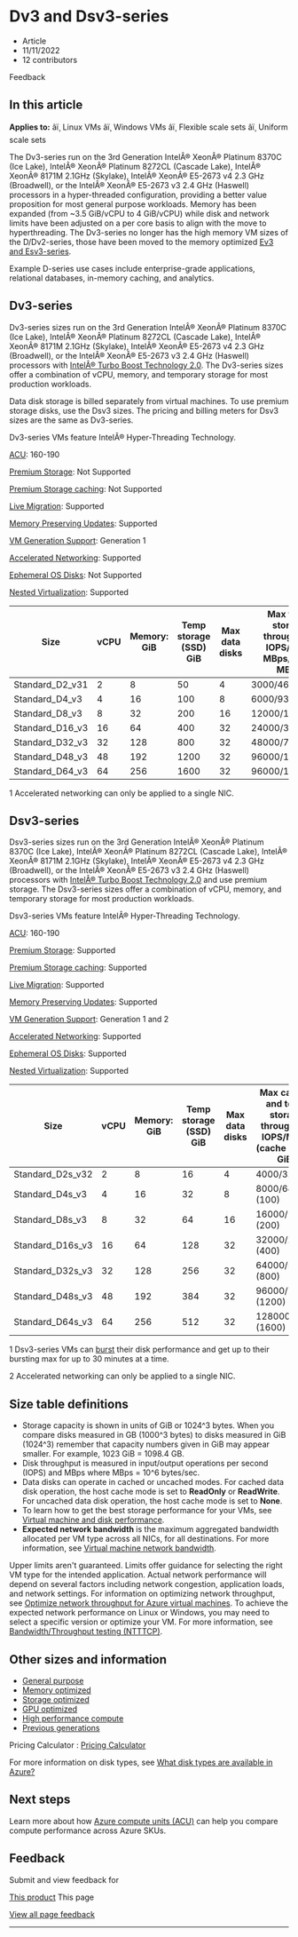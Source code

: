 # Dv3 and Dsv3-series

* Article
* 11/11/2022
* 12 contributors

Feedback

## In this article

**Applies to:** âï¸ Linux VMs âï¸ Windows VMs âï¸ Flexible scale sets âï¸ Uniform scale sets

The Dv3-series run on the 3rd Generation IntelÂ® XeonÂ® Platinum 8370C (Ice Lake), IntelÂ® XeonÂ® Platinum 8272CL (Cascade Lake), IntelÂ® XeonÂ® 8171M 2.1GHz (Skylake), IntelÂ® XeonÂ® E5-2673 v4 2.3 GHz (Broadwell), or the IntelÂ® XeonÂ® E5-2673 v3 2.4 GHz (Haswell) processors in a hyper-threaded configuration, providing a better value proposition for most general purpose workloads. Memory has been expanded (from ~3.5 GiB/vCPU to 4 GiB/vCPU) while disk and network limits have been adjusted on a per core basis to align with the move to hyperthreading. The Dv3-series no longer has the high memory VM sizes of the D/Dv2-series, those have been moved to the memory optimized [Ev3 and Esv3-series](ev3-esv3-series).

Example D-series use cases include enterprise-grade applications, relational databases, in-memory caching, and analytics.

## Dv3-series

Dv3-series sizes run on the 3rd Generation IntelÂ® XeonÂ® Platinum 8370C (Ice Lake), IntelÂ® XeonÂ® Platinum 8272CL (Cascade Lake), IntelÂ® XeonÂ® 8171M 2.1GHz (Skylake), IntelÂ® XeonÂ® E5-2673 v4 2.3 GHz (Broadwell), or the IntelÂ® XeonÂ® E5-2673 v3 2.4 GHz (Haswell) processors with [IntelÂ® Turbo Boost Technology 2.0](https://www.intel.com/content/www/us/en/architecture-and-technology/turbo-boost/turbo-boost-technology.html). The Dv3-series sizes offer a combination of vCPU, memory, and temporary storage for most production workloads.

Data disk storage is billed separately from virtual machines. To use premium storage disks, use the Dsv3 sizes. The pricing and billing meters for Dsv3 sizes are the same as Dv3-series.

Dv3-series VMs feature IntelÂ® Hyper-Threading Technology.

[ACU](acu): 160-190  

[Premium Storage](premium-storage-performance): Not Supported  

[Premium Storage caching](premium-storage-performance): Not Supported  

[Live Migration](maintenance-and-updates): Supported  

[Memory Preserving Updates](maintenance-and-updates): Supported  

[VM Generation Support](generation-2): Generation 1  

[Accelerated Networking](../virtual-network/create-vm-accelerated-networking-cli): Supported  

[Ephemeral OS Disks](ephemeral-os-disks): Not Supported   

[Nested Virtualization](/en-us/virtualization/hyper-v-on-windows/user-guide/nested-virtualization): Supported   

| Size | vCPU | Memory: GiB | Temp storage (SSD) GiB | Max data disks | Max temp storage throughput: IOPS/Read MBps/Write MBps | Max NICs/ Expected network bandwidth |
| --- | --- | --- | --- | --- | --- | --- |
| Standard\_D2\_v31 | 2 | 8 | 50 | 4 | 3000/46/23 | 2/1000 |
| Standard\_D4\_v3 | 4 | 16 | 100 | 8 | 6000/93/46 | 2/2000 |
| Standard\_D8\_v3 | 8 | 32 | 200 | 16 | 12000/187/93 | 4/4000 |
| Standard\_D16\_v3 | 16 | 64 | 400 | 32 | 24000/375/187 | 8/8000 |
| Standard\_D32\_v3 | 32 | 128 | 800 | 32 | 48000/750/375 | 8/16000 |
| Standard\_D48\_v3 | 48 | 192 | 1200 | 32 | 96000/1000/500 | 8/24000 |
| Standard\_D64\_v3 | 64 | 256 | 1600 | 32 | 96000/1000/500 | 8/30000 |

1 Accelerated networking can only be applied to a single NIC.

## Dsv3-series

Dsv3-series sizes run on the 3rd Generation IntelÂ® XeonÂ® Platinum 8370C (Ice Lake), IntelÂ® XeonÂ® Platinum 8272CL (Cascade Lake), IntelÂ® XeonÂ® 8171M 2.1GHz (Skylake), IntelÂ® XeonÂ® E5-2673 v4 2.3 GHz (Broadwell), or the IntelÂ® XeonÂ® E5-2673 v3 2.4 GHz (Haswell) processors with [IntelÂ® Turbo Boost Technology 2.0](https://www.intel.com/content/www/us/en/architecture-and-technology/turbo-boost/turbo-boost-technology.html) and use premium storage. The Dsv3-series sizes offer a combination of vCPU, memory, and temporary storage for most production workloads.

Dsv3-series VMs feature IntelÂ® Hyper-Threading Technology.

[ACU](acu): 160-190  

[Premium Storage](premium-storage-performance): Supported  

[Premium Storage caching](premium-storage-performance): Supported  

[Live Migration](maintenance-and-updates): Supported  

[Memory Preserving Updates](maintenance-and-updates): Supported  

[VM Generation Support](generation-2): Generation 1 and 2  

[Accelerated Networking](../virtual-network/create-vm-accelerated-networking-cli): Supported  

[Ephemeral OS Disks](ephemeral-os-disks): Supported   

[Nested Virtualization](/en-us/virtualization/hyper-v-on-windows/user-guide/nested-virtualization): Supported   

| Size | vCPU | Memory: GiB | Temp storage (SSD) GiB | Max data disks | Max cached and temp storage throughput: IOPS/MBps (cache size in GiB) | Max burst cached and temp storage throughput: IOPS/MBps2 | Max uncached disk throughput: IOPS/MBps | Max burst uncached disk throughput: IOPS/MBps1 | Max NICs/ Expected network bandwidth (Mbps) |
| --- | --- | --- | --- | --- | --- | --- | --- | --- | --- |
| Standard\_D2s\_v32 | 2 | 8 | 16 | 4 | 4000/32 (50) | 4000/200 | 3200/48 | 4000/200 | 2/1000 |
| Standard\_D4s\_v3 | 4 | 16 | 32 | 8 | 8000/64 (100) | 8000/200 | 6400/96 | 8000/200 | 2/2000 |
| Standard\_D8s\_v3 | 8 | 32 | 64 | 16 | 16000/128 (200) | 16000/400 | 12800/192 | 16000/400 | 4/4000 |
| Standard\_D16s\_v3 | 16 | 64 | 128 | 32 | 32000/256 (400) | 32000/800 | 25600/384 | 32000/800 | 8/8000 |
| Standard\_D32s\_v3 | 32 | 128 | 256 | 32 | 64000/512 (800) | 64000/1600 | 51200/768 | 64000/1600 | 8/16000 |
| Standard\_D48s\_v3 | 48 | 192 | 384 | 32 | 96000/768 (1200) | 96000/2000 | 76800/1152 | 80000/2000 | 8/24000 |
| Standard\_D64s\_v3 | 64 | 256 | 512 | 32 | 128000/1024 (1600) | 128000/2000 | 80000/1200 | 80000/2000 | 8/30000 |

1 Dsv3-series VMs can [burst](disk-bursting) their disk performance and get up to their bursting max for up to 30 minutes at a time.  

2 Accelerated networking can only be applied to a single NIC.

## Size table definitions

* Storage capacity is shown in units of GiB or 1024^3 bytes. When you compare disks measured in GB (1000^3 bytes) to disks measured in GiB (1024^3) remember that capacity numbers given in GiB may appear smaller. For example, 1023 GiB = 1098.4 GB.
* Disk throughput is measured in input/output operations per second (IOPS) and MBps where MBps = 10^6 bytes/sec.
* Data disks can operate in cached or uncached modes. For cached data disk operation, the host cache mode is set to **ReadOnly** or **ReadWrite**. For uncached data disk operation, the host cache mode is set to **None**.
* To learn how to get the best storage performance for your VMs, see [Virtual machine and disk performance](disks-performance).
* **Expected network bandwidth** is the maximum aggregated bandwidth allocated per VM type across all NICs, for all destinations. For more information, see [Virtual machine network bandwidth](../virtual-network/virtual-machine-network-throughput).

Upper limits aren't guaranteed. Limits offer guidance for selecting the right VM type for the intended application. Actual network performance will depend on several factors including network congestion, application loads, and network settings. For information on optimizing network throughput, see [Optimize network throughput for Azure virtual machines](../virtual-network/virtual-network-optimize-network-bandwidth). To achieve the expected network performance on Linux or Windows, you may need to select a specific version or optimize your VM. For more information, see [Bandwidth/Throughput testing (NTTTCP)](../virtual-network/virtual-network-bandwidth-testing).

## Other sizes and information

* [General purpose](sizes-general)
* [Memory optimized](sizes-memory)
* [Storage optimized](sizes-storage)
* [GPU optimized](sizes-gpu)
* [High performance compute](sizes-hpc)
* [Previous generations](sizes-previous-gen)

Pricing Calculator : [Pricing Calculator](https://azure.microsoft.com/pricing/calculator/)

For more information on disk types, see [What disk types are available in Azure?](disks-types)

## Next steps

Learn more about how [Azure compute units (ACU)](acu) can help you compare compute performance across Azure SKUs.

## Feedback

Submit and view feedback for

[This product](https://feedback.azure.com/d365community/forum/ec2f1827-be25-ec11-b6e6-000d3a4f0f1c)
This page

[View all page feedback](https://github.com/MicrosoftDocs/azure-docs/issues)

---
